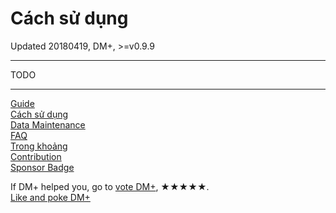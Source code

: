 # Cách sử dụng
Updated 20180419, DM+, >=v0.9.9

---
TODO


---
[Guide](../guide.md)<br/>
[Cách sử dụng](how2use.md)<br/>
[Data Maintenance](../en/data_maintenance.md)<br/>
[FAQ](../en/faq.md)<br/>
[Trong khoảng](about.md)<br/>
[Contribution](../en/contribution.md)<br/>
[Sponsor Badge](../en/sponsor_badge.md)<br/>

If DM+ helped you, go to [vote DM+](https://play.google.com/store/apps/details?id=com.colaorange.dailymoney), ★★★★★.<br/>
[Like and poke DM+](https://www.facebook.com/co.daily.money)